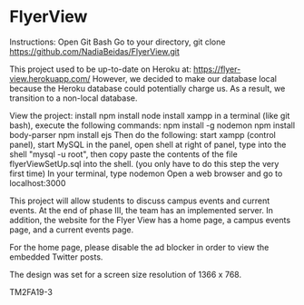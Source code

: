 # FlyerView

Instructions:
Open Git Bash
Go to your directory,
git clone https://github.com/NadiaBeidas/FlyerView.git

This project used to be up-to-date on Heroku at: https://flyer-view.herokuapp.com/
However, we decided to make our database local because the Heroku database could potentially charge us.
As a result, we transition to a non-local database.

View the project:
    install npm
    install node
    install xampp
    in a terminal (like git bash), execute the following commands:
        npm install -g nodemon
        npm install body-parser
        npm install ejs
    Then  do the following:
    start xampp (control panel), start MySQL in the panel, open shell at right of panel, type into the shell "mysql -u root", then copy paste the contents of the file flyerViewSetUp.sql into the shell. (you only have to do this step the very first time)
    In your terminal, type nodemon
    Open a web browser and go to localhost:3000

This project will allow students to discuss campus events and current events.
At the end of phase III, the team has an implemented server.
In addition, the website for the Flyer View has a home page, a campus events page, and a current events page.

For the home page, please disable the ad blocker in order to view the embedded Twitter posts.

The design was set for a screen size resolution of 1366 x 768. 

TM2FA19-3
